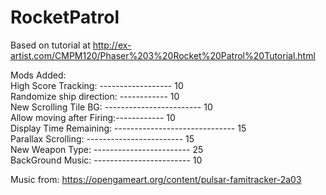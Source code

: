 # RocketPatrol

Based on tutorial at http://ex-artist.com/CMPM120/Phaser%203%20Rocket%20Patrol%20Tutorial.html


Mods Added: <br/>
  High Score Tracking: ------------------   10 <br/>
  Randomize ship direction: ------------  10 <br/>
  New Scrolling Tile BG:    ------------------------  10 <br/>
  Allow moving after Firing:------------  10 <br/>
  Display Time Remaining:   ------------------------------  15 <br/>
  Parallax Scrolling:      ------------------------   15 <br/>
  New Weapon Type:          ------------------------  25 <br/>
  BackGround Music:         ------------------------  10 <br/>
  
  Music from: https://opengameart.org/content/pulsar-famitracker-2a03
  
